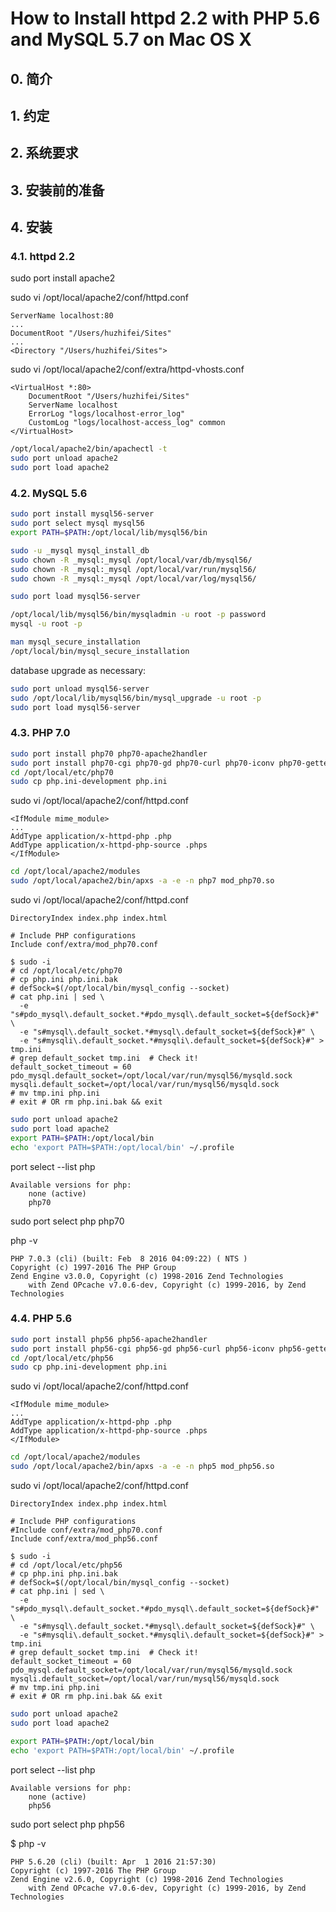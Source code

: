 # How to Install httpd 2.2 with PHP 5.6 and MySQL 5.7 on Mac OS X

## 0. 简介


## 1. 约定


## 2. 系统要求


## 3. 安装前的准备



## 4. 安装


### 4.1. httpd 2.2

sudo port install apache2

sudo vi /opt/local/apache2/conf/httpd.conf

    ServerName localhost:80
    ...
    DocumentRoot "/Users/huzhifei/Sites"
    ...
    <Directory "/Users/huzhifei/Sites">

sudo vi /opt/local/apache2/conf/extra/httpd-vhosts.conf

    <VirtualHost *:80>
        DocumentRoot "/Users/huzhifei/Sites"
        ServerName localhost
        ErrorLog "logs/localhost-error_log"
        CustomLog "logs/localhost-access_log" common
    </VirtualHost>

```sh
/opt/local/apache2/bin/apachectl -t
sudo port unload apache2
sudo port load apache2
```

### 4.2. MySQL 5.6

```sh
sudo port install mysql56-server
sudo port select mysql mysql56
export PATH=$PATH:/opt/local/lib/mysql56/bin
```

```sh
sudo -u _mysql mysql_install_db
sudo chown -R _mysql:_mysql /opt/local/var/db/mysql56/
sudo chown -R _mysql:_mysql /opt/local/var/run/mysql56/
sudo chown -R _mysql:_mysql /opt/local/var/log/mysql56/
```

```sh
sudo port load mysql56-server
```

```sh
/opt/local/lib/mysql56/bin/mysqladmin -u root -p password
mysql -u root -p

man mysql_secure_installation
/opt/local/bin/mysql_secure_installation
```

database upgrade as necessary:

```sh
sudo port unload mysql56-server
sudo /opt/local/lib/mysql56/bin/mysql_upgrade -u root -p
sudo port load mysql56-server
```

### 4.3. PHP 7.0

```sh
sudo port install php70 php70-apache2handler
sudo port install php70-cgi php70-gd php70-curl php70-iconv php70-gettext php70-mbstring php70-mcrypt php70-mysql php70-openssl php70-sockets php70-zip php70-opcache php70-sqlite
cd /opt/local/etc/php70
sudo cp php.ini-development php.ini
```

sudo vi /opt/local/apache2/conf/httpd.conf

    <IfModule mime_module>
    ...
    AddType application/x-httpd-php .php
    AddType application/x-httpd-php-source .phps
    </IfModule>

```sh
cd /opt/local/apache2/modules
sudo /opt/local/apache2/bin/apxs -a -e -n php7 mod_php70.so
```

sudo vi /opt/local/apache2/conf/httpd.conf

    DirectoryIndex index.php index.html

    # Include PHP configurations
    Include conf/extra/mod_php70.conf

    $ sudo -i
    # cd /opt/local/etc/php70
    # cp php.ini php.ini.bak
    # defSock=$(/opt/local/bin/mysql_config --socket)
    # cat php.ini | sed \
      -e "s#pdo_mysql\.default_socket.*#pdo_mysql\.default_socket=${defSock}#" \
      -e "s#mysql\.default_socket.*#mysql\.default_socket=${defSock}#" \
      -e "s#mysqli\.default_socket.*#mysqli\.default_socket=${defSock}#" > tmp.ini
    # grep default_socket tmp.ini  # Check it!
    default_socket_timeout = 60
    pdo_mysql.default_socket=/opt/local/var/run/mysql56/mysqld.sock
    mysqli.default_socket=/opt/local/var/run/mysql56/mysqld.sock
    # mv tmp.ini php.ini
    # exit # OR rm php.ini.bak && exit


```sh
sudo port unload apache2
sudo port load apache2
export PATH=$PATH:/opt/local/bin
echo 'export PATH=$PATH:/opt/local/bin' ~/.profile
```

port select --list php

    Available versions for php:
        none (active)
        php70

sudo port select php php70

php -v

    PHP 7.0.3 (cli) (built: Feb  8 2016 04:09:22) ( NTS )
    Copyright (c) 1997-2016 The PHP Group
    Zend Engine v3.0.0, Copyright (c) 1998-2016 Zend Technologies
        with Zend OPcache v7.0.6-dev, Copyright (c) 1999-2016, by Zend Technologies

### 4.4. PHP 5.6

```sh
sudo port install php56 php56-apache2handler
sudo port install php56-cgi php56-gd php56-curl php56-iconv php56-gettext php56-mbstring php56-mcrypt php56-mysql php56-openssl php56-sockets php56-zip php56-opcache php56-sqlite
cd /opt/local/etc/php56
sudo cp php.ini-development php.ini
```

sudo vi /opt/local/apache2/conf/httpd.conf

    <IfModule mime_module>
    ...
    AddType application/x-httpd-php .php
    AddType application/x-httpd-php-source .phps
    </IfModule>

```sh
cd /opt/local/apache2/modules
sudo /opt/local/apache2/bin/apxs -a -e -n php5 mod_php56.so
```

sudo vi /opt/local/apache2/conf/httpd.conf

    DirectoryIndex index.php index.html
    
    # Include PHP configurations
    #Include conf/extra/mod_php70.conf
    Include conf/extra/mod_php56.conf

    $ sudo -i
    # cd /opt/local/etc/php56
    # cp php.ini php.ini.bak
    # defSock=$(/opt/local/bin/mysql_config --socket)
    # cat php.ini | sed \
      -e "s#pdo_mysql\.default_socket.*#pdo_mysql\.default_socket=${defSock}#" \
      -e "s#mysql\.default_socket.*#mysql\.default_socket=${defSock}#" \
      -e "s#mysqli\.default_socket.*#mysqli\.default_socket=${defSock}#" > tmp.ini
    # grep default_socket tmp.ini  # Check it!
    default_socket_timeout = 60
    pdo_mysql.default_socket=/opt/local/var/run/mysql56/mysqld.sock
    mysqli.default_socket=/opt/local/var/run/mysql56/mysqld.sock
    # mv tmp.ini php.ini
    # exit # OR rm php.ini.bak && exit

```sh
sudo port unload apache2
sudo port load apache2

export PATH=$PATH:/opt/local/bin
echo 'export PATH=$PATH:/opt/local/bin' ~/.profile
```

port select --list php

    Available versions for php:
        none (active)
        php56

sudo port select php php56

$ php -v

    PHP 5.6.20 (cli) (built: Apr  1 2016 21:57:30)
    Copyright (c) 1997-2016 The PHP Group
    Zend Engine v2.6.0, Copyright (c) 1998-2016 Zend Technologies
        with Zend OPcache v7.0.6-dev, Copyright (c) 1999-2016, by Zend Technologies


